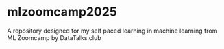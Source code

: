 # mlzoomcamp2025
A repository designed for my self paced learning in machine learning from ML Zoomcamp by DataTalks.club
